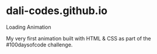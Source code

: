 # dali-codes.github.io
Loading Animation

My very first animation built with HTML & CSS as part of the #100daysofcode challenge.

